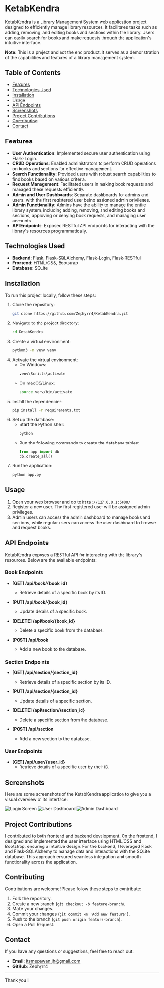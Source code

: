 # KetabKendra

KetabKendra is a Library Management System web application project designed to efficiently manage library resources. It facilitates tasks such as adding, removing, and editing books and sections within the library. Users can easily search for books and make requests through the application's intuitive interface.

**Note:** This is a project and not the end product. It serves as a demonstration of the capabilities and features of a library management system.

## Table of Contents

- [Features](#features)
- [Technologies Used](#technologies-used)
- [Installation](#installation)
- [Usage](#usage)
- [API Endpoints](#api-endpoints)
- [Screenshots](#screenshots)
- [Project Contributions](#project-contributions)
- [Contributing](#contributing)
- [Contact](#contact)

## Features

- **User Authentication**: Implemented secure user authentication using Flask-Login.
- **CRUD Operations**: Enabled administrators to perform CRUD operations on books and sections for effective management.
- **Search Functionality**: Provided users with robust search capabilities to find books based on various criteria.
- **Request Management**: Facilitated users in making book requests and managed these requests efficiently.
- **Admin and User Dashboards**: Separate dashboards for admins and users, with the first registered user being assigned admin privileges.
- **Admin Functionality**: Admins have the ability to manage the entire library system, including adding, removing, and editing books and sections, approving or denying book requests, and managing user accounts.
- **API Endpoints**: Exposed RESTful API endpoints for interacting with the library's resources programmatically.



## Technologies Used

- **Backend**: Flask, Flask-SQLAlchemy, Flask-Login, Flask-RESTful
- **Frontend**: HTML/CSS, Bootstrap
- **Database**: SQLite

## Installation

To run this project locally, follow these steps:

1. Clone the repository:
    ```bash
    git clone https://github.com/Zephyrr4/KetabKendra.git
    ```
2. Navigate to the project directory:
    ```bash
    cd KetabKendra
    ```
3. Create a virtual environment:
    ```bash
    python3 -m venv venv
    ```
4. Activate the virtual environment:
    - On Windows:
        ```bash
        venv\Scripts\activate
        ```
    - On macOS/Linux:
        ```bash
        source venv/bin/activate
        ```
5. Install the dependencies:
    ```bash
    pip install -r requirements.txt
    ```
6. Set up the database:
    - Start the Python shell:
        ```bash
        python
        ```
    - Run the following commands to create the database tables:
        ```python
        from app import db
        db.create_all()
        ```
7. Run the application:
    ```bash
    python app.py
    ```

## Usage

1. Open your web browser and go to `http://127.0.0.1:5000/`
2. Register a new user. The first registered user will be assigned admin privileges.
3. Admin users can access the admin dashboard to manage books and sections, while regular users can access the user dashboard to browse and request books.

## API Endpoints

KetabKendra exposes a RESTful API for interacting with the library's resources. Below are the available endpoints:

### Book Endpoints

- **[GET] /api/book/{book_id}**
  - Retrieve details of a specific book by its ID.

- **[PUT] /api/book/{book_id}**
  - Update details of a specific book.

- **[DELETE] /api/book/{book_id}**
  - Delete a specific book from the database.

- **[POST] /api/book**
  - Add a new book to the database.

### Section Endpoints

- **[GET] /api/section/{section_id}**
  - Retrieve details of a specific section by its ID.

- **[PUT] /api/section/{section_id}**
  - Update details of a specific section.

- **[DELETE] /api/section/{section_id}**
  - Delete a specific section from the database.

- **[POST] /api/section**
  - Add a new section to the database.

### User Endpoints

- **[GET] /api/user/{user_id}**
  - Retrieve details of a specific user by their ID.

## Screenshots

Here are some screenshots of the KetabKendra application to give you a visual overview of its interface:

![Login Screen](screenshots/Login_screen.png)
![User Dashboard](screenshots/User_Dashboard.png)
![Admin Dashboard](screenshots/Admin_Dashboard.png)

## Project Contributions

I contributed to both frontend and backend development. On the frontend, I designed and implemented the user interface using HTML/CSS and Bootstrap, ensuring a intuitive design. For the backend, I leveraged Flask and Flask-SQLAlchemy to manage data and interactions with the SQLite database. This approach ensured seamless integration and smooth functionality across the application.

## Contributing

Contributions are welcome! Please follow these steps to contribute:

1. Fork the repository.
2. Create a new branch (`git checkout -b feature-branch`).
3. Make your changes.
4. Commit your changes (`git commit -m 'Add new feature'`).
5. Push to the branch (`git push origin feature-branch`).
6. Open a Pull Request.


## Contact

If you have any questions or suggestions, feel free to reach out.

- **Email**: itsmepawan.jh@gmail.com
- **GitHub**: [Zephyrr4](https://github.com/Zephyrr4)

---

Thank you !
